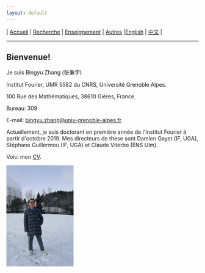 ```yaml
---
layout: default
---
```



| [Accueil](index-fr.md)  | [Recherche](research-fr.md)    | [Enseignement](teaching-fr.md) | [Autres](others-fr.md)    |[English](index.md)    | [中文](index-ch.md) |

* * *
## Bienvenue!

Je suis Bingyu Zhang (张秉宇)

Institut Fourier, UMR 5582 du CNRS, Université Grenoble Alpes.

100 Rue des Mathématiques, 38610 Gières, France.

Bureau: 309

E-mail: bingyu.zhang@univ-grenoble-alpes.fr

Actuellement, je suis doctorant en première année de l'Institut Fourier à partir d'octobre 2019. Mes directeurs de these sont Damien Gayet (IF, UGA), Stéphane Guillermou (IF, UGA) et Claude Viterbo (ENS Ulm).

Voici mon [CV](CV.pdf).

<img src="me.jpeg" width="35%" height="35%">








